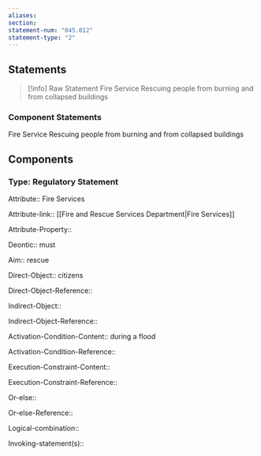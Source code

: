 ```yaml
---
aliases: 
section: 
statement-num: "045.012"
statement-type: "2"
---
```

## Statements 
> [!info] Raw Statement
> Fire Service Rescuing people from burning and from collapsed buildings 
> 

### Component Statements
Fire Service Rescuing people from burning and from collapsed buildings 
## Components
### Type: Regulatory Statement
Attribute:: Fire Services

Attribute-link:: [[Fire and Rescue Services Department|Fire Services]]

Attribute-Property::


Deontic:: must


Aim:: rescue 

Direct-Object:: citizens

Direct-Object-Reference:: 

Indirect-Object::

Indirect-Object-Reference:: 

Activation-Condition-Content:: during a flood

Activation-Condition-Reference:: 

Execution-Constraint-Content:: 

Execution-Constraint-Reference:: 

Or-else::

Or-else-Reference:: 

Logical-combination::

Invoking-statement(s)::